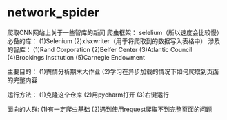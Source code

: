 # network_spider
爬取CNN网站上关于一些智库的新闻
爬虫框架： selelium（所以速度会比较慢）
必备的库：
    (1)Selenium
    (2)xlsxwriter（用于将爬取到的数据写入表格中）
涉及的智库：
    (1)Rand Corporation
    (2)Belfer Center
    (3)Atlantic Council
    (4)Brookings Institution
    (5)Carnegie Endowment
    
主要目的：
  (1)舆情分析期末大作业
  (2)学习在异步加载的情况下如何爬取到页面的完整内容
  
运行方法：
    (1)克隆这个仓库
    (2)用pycharm打开
    (3)右键运行
    
面向的人群:
    (1)有一定爬虫基础
    (2)遇到使用request爬取不到完整页面的问题

